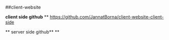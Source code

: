 ##client-website


**client side github**
 ** https://github.com/JannatBorna/client-website-client-side


** server side github**
**